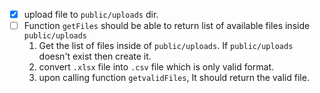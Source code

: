 - [x] upload file to `public/uploads` dir.
- [ ] Function `getFiles` should be able to return list of available files inside `public/uploads`
  1. Get the list of files inside of `public/uploads`. If `public/uploads` doesn't exist then create it.
  2. convert `.xlsx` file into `.csv` file which is only valid format.
  3. upon calling function `getvalidFiles`, It should return the valid file.
